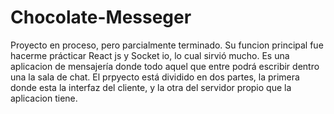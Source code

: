 # Chocolate-Messeger
Proyecto en proceso, pero parcialmente terminado. Su funcion principal fue hacerme prácticar React js y Socket io, lo cual sirvió mucho. Es una aplicacion de mensajería donde todo aquel que entre podrá escribir dentro una la sala de chat.
El prpyecto está dividido en dos partes, la primera donde esta la interfaz del cliente, y la otra del servidor propio que la aplicacion tiene. 
